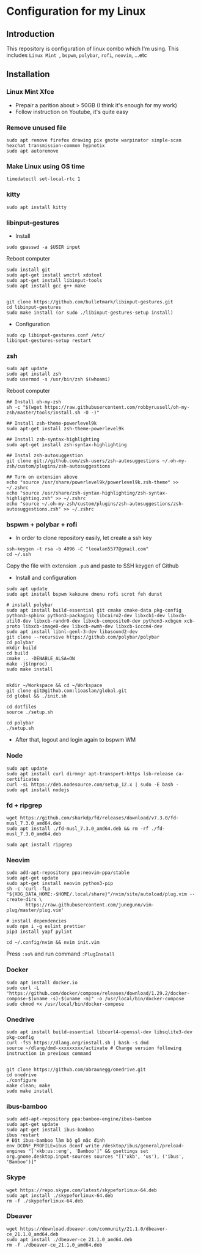 # Configuration for my Linux
## Introduction
This repository is configuration of linux combo which I'm using.
This includes `Linux Mint `, `bspwm`, `polybar`, `rofi`, `neovim`, ...etc
## Installation
### Linux Mint Xfce
* Prepair a parition about > 50GB (I think it's enough for my work)
* Follow instruction on Youtube, it's quite easy
### Remove unused file
```
sudo apt remove firefox drawing pix gnote warpinator simple-scan hexchat transmission-common hypnotix
sudo apt autoremove
```
### Make Linux using OS time
```
timedatectl set-local-rtc 1
```
### kitty
```
sudo apt install kitty
```
### libinput-gestures
* Install
```
sudo gpasswd -a $USER input
```
Reboot computer
```
sudo install git
sudo apt-get install wmctrl xdotool
sudo apt-get install libinput-tools
sudo apt install gcc g++ make


git clone https://github.com/bulletmark/libinput-gestures.git
cd libinput-gestures
sudo make install (or sudo ./libinput-gestures-setup install)
```
* Configuration
```
sudo cp libinput-gestures.conf /etc/
libinput-gestures-setup restart
```
### zsh
```
sudo apt update
sudo apt install zsh
sudo usermod -s /usr/bin/zsh $(whoami)
```
Reboot computer
```
## Install oh-my-zsh
sh -c "$(wget https://raw.githubusercontent.com/robbyrussell/oh-my-zsh/master/tools/install.sh -O -)"

## Install zsh-theme-powerlevel9k
sudo apt-get install zsh-theme-powerlevel9k

## Install zsh-syntax-highlighting
sudo apt-get install zsh-syntax-highlighting

## Instal zsh-autosuggestion
git clone git://github.com/zsh-users/zsh-autosuggestions ~/.oh-my-zsh/custom/plugins/zsh-autosuggestions

## Turn on extension above
echo "source /usr/share/powerlevel9k/powerlevel9k.zsh-theme" >> ~/.zshrc
echo "source /usr/share/zsh-syntax-highlighting/zsh-syntax-highlighting.zsh" >> ~/.zshrc
echo "source ~/.oh-my-zsh/custom/plugins/zsh-autosuggestions/zsh-autosuggestions.zsh" >> ~/.zshrc
```

### bspwm + polybar + rofi
* In order to clone repository easily, let create a ssh key
```
ssh-keygen -t rsa -b 4096 -C "leoalan5577@gmail.com"
cd ~/.ssh
```
Copy the file with extension `.pub` and paste to SSH keygen of Github
* Install and configuration
```
sudo apt update
sudo apt install bspwm kakoune dmenu rofi scrot feh dunst 

# install polybar
sudo apt install build-essential git cmake cmake-data pkg-config python3-sphinx python3-packaging libcairo2-dev libxcb1-dev libxcb-util0-dev libxcb-randr0-dev libxcb-composite0-dev python3-xcbgen xcb-proto libxcb-image0-dev libxcb-ewmh-dev libxcb-icccm4-dev
sudo apt install libnl-genl-3-dev libasound2-dev
git clone --recursive https://github.com/polybar/polybar
cd polybar
mkdir build
cd build
cmake .. -DENABLE_ALSA=ON
make -j$(nproc)
sudo make install


mkdir ~/Workspace && cd ~/Workspace
git clone git@github.com:lioaslan/global.git
cd global && ./init.sh

cd dotfiles
source ./setup.sh

cd polybar
./setup.sh

```
* After that, logout and login again to bspwm WM
### Node
```
sudo apt update
sudo apt install curl dirmngr apt-transport-https lsb-release ca-certificates
curl -sL https://deb.nodesource.com/setup_12.x | sudo -E bash -
sudo apt install nodejs
```
### fd + ripgrep
```
wget https://github.com/sharkdp/fd/releases/download/v7.3.0/fd-musl_7.3.0_amd64.deb
sudo apt install ./fd-musl_7.3.0_amd64.deb && rm -rf ./fd-musl_7.3.0_amd64.deb

sudo apt install ripgrep
```
### Neovim
```
sudo add-apt-repository ppa:neovim-ppa/stable 
sudo apt-get update
sudo apt-get install neovim python3-pip
sh -c 'curl -fLo "${XDG_DATA_HOME:-$HOME/.local/share}"/nvim/site/autoload/plug.vim --create-dirs \
       https://raw.githubusercontent.com/junegunn/vim-plug/master/plug.vim'

# install dependencies
sudo npm i -g eslint prettier
pip3 install yapf pylint

cd ~/.config/nvim && nvim init.vim
```
Press `:so%` and run command `:PlugInstall`

### Docker
```
sudo apt install docker.io
sudo curl -L "https://github.com/docker/compose/releases/download/1.29.2/docker-compose-$(uname -s)-$(uname -m)" -o /usr/local/bin/docker-compose
sudo chmod +x /usr/local/bin/docker-compose
```

### Onedrive
```
sudo apt install build-essential libcurl4-openssl-dev libsqlite3-dev pkg-config
curl -fsS https://dlang.org/install.sh | bash -s dmd
source ~/dlang/dmd-xxxxxxxxx/activate # Change version following instruction in previous command


git clone https://github.com/abraunegg/onedrive.git
cd onedrive
./configure
make clean; make
sudo make install
```

### ibus-bamboo
```
sudo add-apt-repository ppa:bamboo-engine/ibus-bamboo
sudo apt-get update
sudo apt-get install ibus-bamboo
ibus restart
# Đặt ibus-bamboo làm bộ gõ mặc định
env DCONF_PROFILE=ibus dconf write /desktop/ibus/general/preload-engines "['xkb:us::eng', 'Bamboo']" && gsettings set org.gnome.desktop.input-sources sources "[('xkb', 'us'), ('ibus', 'Bamboo')]"
```
### Skype
```
wget https://repo.skype.com/latest/skypeforlinux-64.deb
sudo apt install ./skypeforlinux-64.deb
rm -f ./skypeforlinux-64.deb
```
### Dbeaver
```
wget https://download.dbeaver.com/community/21.1.0/dbeaver-ce_21.1.0_amd64.deb
sudo apt install ./dbeaver-ce_21.1.0_amd64.deb
rm -f ./dbeaver-ce_21.1.0_amd64.deb
```
